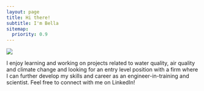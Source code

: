 ```yaml
---
layout: page
title: Hi there!
subtitle: I'm Bella
sitemap:
  priority: 0.9
---
```


<img src="{{ '/assets/img/bella.jpg' | prepend: site.baseurl }}" id="about-img">

<div id="describe-text">
	<p>I enjoy learning and working on projects related to water quality, air quality and climate change and looking for an entry level position with a firm where I can further develop my skills and career as an engineer-in-training and scientist. Feel free to connect with me on LinkedIn!</p>
</div>
